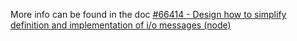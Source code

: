 More info can be found in the doc [#66414 - Design how to simplify definition and implementation of i/o messages (node)](https://docs.google.com/document/d/14RFIh6Of60opekxEn_65GyU6ISrRVnJd5t2CJs2afn0/edit#)
